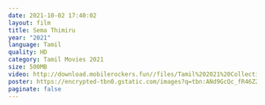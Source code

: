 ```yaml
---
date: 2021-10-02 17:40:02
layout: film
title: Sema Thimiru
year: "2021"
language: Tamil
quality: HD
category: Tamil Movies 2021
size: 500MB
video: http://download.mobilerockers.fun//files/Tamil%202021%20Collection/Sema%20Thimiru%20(2021)/Sema%20Thimiru%20(2021)%20Full%20Movies/Sema%20Thimiru%20(2021)%20HDRip/Sema%20Thimiru%20(2021)%20HDRip%20Single%20Part.mp4
poster: https://encrypted-tbn0.gstatic.com/images?q=tbn:ANd9GcQc_fR46Z25c8n4sy15qqF0Rtx8NYo3dIqF8Q&usqp=CAU
paginate: false
---
```

